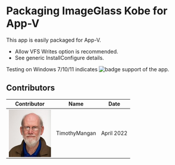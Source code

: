 # Packaging ImageGlass Kobe for App-V

This app is easily packaged for App-V.

* Allow VFS Writes option is recommended.
* See generic InstallConfigure details.


Testing on Windows 7/10/11 indicates ![badge](https://img.shields.io/badge/-Full%20Fidelity-brightgreen?style=for-the-badge)  support of the app.


## Contributors

| Contributor | Name | Date |
|----|----|----|
| [<img src="/media/Contributors/TimMangan.jpg" align="left" Height="128" />](/media/Contributors/TimMangan.jpg) | TimothyMangan | April 2022 |

